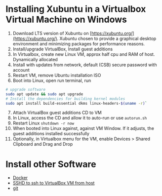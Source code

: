 # Installing Xubuntu in a Virtualbox Virtual Machine on Windows

1. Download LTS version of Xubuntu on [https://xubuntu.org/](https://xubuntu.org/). Xubuntu chosen to provide a graphical desktop environment and minimizing packages for performance reasons.
2. Install/upgrade VirtualBox, Install guest additions
3. In Virtualbox, create new Linux VM, approx half cpu and RAM of host. Dynamically allocated 
4. Install with updates from network, default (CSB) secure password with account
5. Restart VM, remove Ubuntu installation ISO
6. Boot into Linux, open run terminal, run 

```sh 
# upgrade software
sudo apt update && sudo apt upgrade
# Install the dependencies for building kernel modules
sudo apt install build-essential dkms linux-headers-$(uname -r)`

```

7. Attach VirtualBox guest additions CD to VM
8. In Linux, access the CD and allow it to auto-run or use `autorun.sh`
9. Restart Linux `shutdown -r now`
10. When booted into Linux against, against VM Window. If it adjusts, the guest additions installed successfully
11. Optionally, in Virtualbox menu for the VM, enable Devices > Shared Clipboard and Drag and Drop

# Install other Software
- [Docker](https://docs.docker.com/engine/install/ubuntu/)
- [SSHD to ssh to VirtualBox VM from host](https://dev.to/yassineselllami/how-to-ssh-into-ubuntu-vm-virtualbox-from-host-machine-1kii)
- [git](https://www.digitalocean.com/community/tutorials/how-to-install-git-on-ubuntu-20-04)

